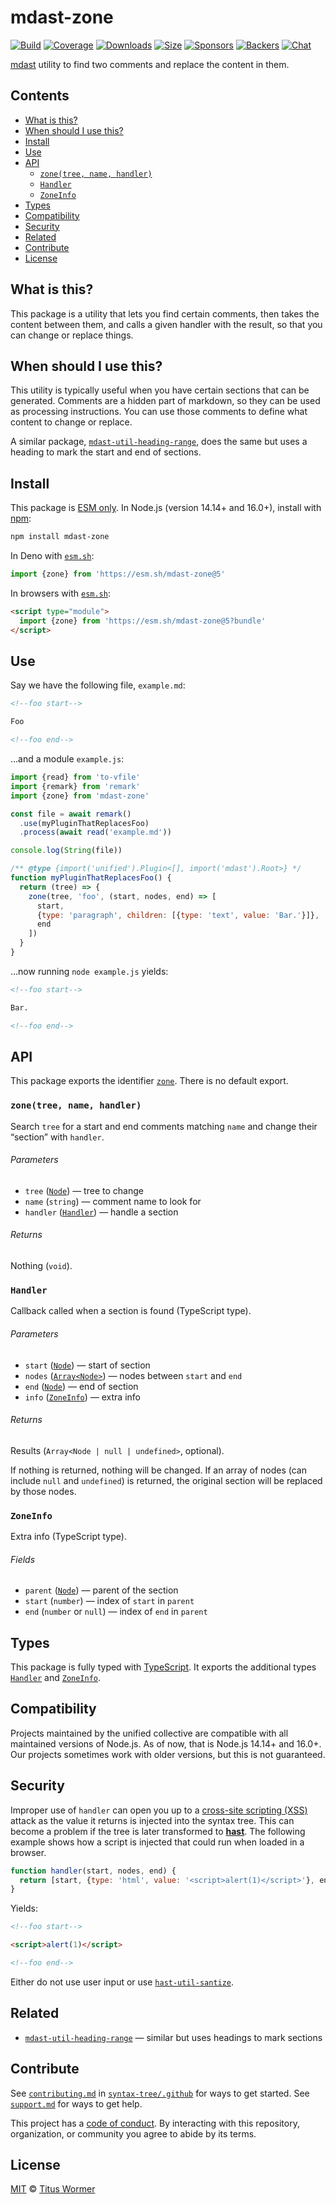 # mdast-zone

[![Build][build-badge]][build]
[![Coverage][coverage-badge]][coverage]
[![Downloads][downloads-badge]][downloads]
[![Size][size-badge]][size]
[![Sponsors][sponsors-badge]][collective]
[![Backers][backers-badge]][collective]
[![Chat][chat-badge]][chat]

[mdast][] utility to find two comments and replace the content in them.

## Contents

*   [What is this?](#what-is-this)
*   [When should I use this?](#when-should-i-use-this)
*   [Install](#install)
*   [Use](#use)
*   [API](#api)
    *   [`zone(tree, name, handler)`](#zonetree-name-handler)
    *   [`Handler`](#handler)
    *   [`ZoneInfo`](#zoneinfo)
*   [Types](#types)
*   [Compatibility](#compatibility)
*   [Security](#security)
*   [Related](#related)
*   [Contribute](#contribute)
*   [License](#license)

## What is this?

This package is a utility that lets you find certain comments, then takes the
content between them, and calls a given handler with the result, so that you can
change or replace things.

## When should I use this?

This utility is typically useful when you have certain sections that can be
generated.
Comments are a hidden part of markdown, so they can be used as processing
instructions.
You can use those comments to define what content to change or replace.

A similar package, [`mdast-util-heading-range`][mdast-util-heading-range], does
the same but uses a heading to mark the start and end of sections.

## Install

This package is [ESM only][esm].
In Node.js (version 14.14+ and 16.0+), install with [npm][]:

```sh
npm install mdast-zone
```

In Deno with [`esm.sh`][esmsh]:

```js
import {zone} from 'https://esm.sh/mdast-zone@5'
```

In browsers with [`esm.sh`][esmsh]:

```html
<script type="module">
  import {zone} from 'https://esm.sh/mdast-zone@5?bundle'
</script>
```

## Use

Say we have the following file, `example.md`:

```markdown
<!--foo start-->

Foo

<!--foo end-->
```

…and a module `example.js`:

```js
import {read} from 'to-vfile'
import {remark} from 'remark'
import {zone} from 'mdast-zone'

const file = await remark()
  .use(myPluginThatReplacesFoo)
  .process(await read('example.md'))

console.log(String(file))

/** @type {import('unified').Plugin<[], import('mdast').Root>} */
function myPluginThatReplacesFoo() {
  return (tree) => {
    zone(tree, 'foo', (start, nodes, end) => [
      start,
      {type: 'paragraph', children: [{type: 'text', value: 'Bar.'}]},
      end
    ])
  }
}
```

…now running `node example.js` yields:

```markdown
<!--foo start-->

Bar.

<!--foo end-->
```

## API

This package exports the identifier [`zone`][api-zone].
There is no default export.

### `zone(tree, name, handler)`

Search `tree` for a start and end comments matching `name` and change their
“section” with `handler`.

###### Parameters

*   `tree` ([`Node`][node])
    — tree to change
*   `name` (`string`)
    — comment name to look for
*   `handler` ([`Handler`][api-handler])
    — handle a section

###### Returns

Nothing (`void`).

### `Handler`

Callback called when a section is found (TypeScript type).

###### Parameters

*   `start` ([`Node`][node])
    — start of section
*   `nodes` ([`Array<Node>`][node])
    — nodes between `start` and `end`
*   `end` ([`Node`][node])
    — end of section
*   `info` ([`ZoneInfo`][api-zoneinfo])
    — extra info

###### Returns

Results (`Array<Node | null | undefined>`, optional).

If nothing is returned, nothing will be changed.
If an array of nodes (can include `null` and `undefined`) is returned, the
original section will be replaced by those nodes.

### `ZoneInfo`

Extra info (TypeScript type).

###### Fields

*   `parent` ([`Node`][node])
    — parent of the section
*   `start` (`number`)
    — index of `start` in `parent`
*   `end` (`number` or `null`)
    — index of `end` in `parent`

## Types

This package is fully typed with [TypeScript][].
It exports the additional types [`Handler`][api-handler] and
[`ZoneInfo`][api-zoneinfo].

## Compatibility

Projects maintained by the unified collective are compatible with all maintained
versions of Node.js.
As of now, that is Node.js 14.14+ and 16.0+.
Our projects sometimes work with older versions, but this is not guaranteed.

## Security

Improper use of `handler` can open you up to a [cross-site scripting (XSS)][xss]
attack as the value it returns is injected into the syntax tree.
This can become a problem if the tree is later transformed to **[hast][]**.
The following example shows how a script is injected that could run when loaded
in a browser.

```js
function handler(start, nodes, end) {
  return [start, {type: 'html', value: '<script>alert(1)</script>'}, end]
}
```

Yields:

```markdown
<!--foo start-->

<script>alert(1)</script>

<!--foo end-->
```

Either do not use user input or use [`hast-util-santize`][hast-util-sanitize].

## Related

*   [`mdast-util-heading-range`](https://github.com/syntax-tree/mdast-util-heading-range)
    — similar but uses headings to mark sections

## Contribute

See [`contributing.md`][contributing] in [`syntax-tree/.github`][health] for
ways to get started.
See [`support.md`][support] for ways to get help.

This project has a [code of conduct][coc].
By interacting with this repository, organization, or community you agree to
abide by its terms.

## License

[MIT][license] © [Titus Wormer][author]

<!-- Definitions -->

[build-badge]: https://github.com/syntax-tree/mdast-zone/workflows/main/badge.svg

[build]: https://github.com/syntax-tree/mdast-zone/actions

[coverage-badge]: https://img.shields.io/codecov/c/github/syntax-tree/mdast-zone.svg

[coverage]: https://codecov.io/github/syntax-tree/mdast-zone

[downloads-badge]: https://img.shields.io/npm/dm/mdast-zone.svg

[downloads]: https://www.npmjs.com/package/mdast-zone

[size-badge]: https://img.shields.io/bundlephobia/minzip/mdast-zone.svg

[size]: https://bundlephobia.com/result?p=mdast-zone

[sponsors-badge]: https://opencollective.com/unified/sponsors/badge.svg

[backers-badge]: https://opencollective.com/unified/backers/badge.svg

[collective]: https://opencollective.com/unified

[chat-badge]: https://img.shields.io/badge/chat-discussions-success.svg

[chat]: https://github.com/syntax-tree/unist/discussions

[npm]: https://docs.npmjs.com/cli/install

[esm]: https://gist.github.com/sindresorhus/a39789f98801d908bbc7ff3ecc99d99c

[esmsh]: https://esm.sh

[typescript]: https://www.typescriptlang.org

[license]: license

[author]: https://wooorm.com

[health]: https://github.com/syntax-tree/.github

[contributing]: https://github.com/syntax-tree/.github/blob/main/contributing.md

[support]: https://github.com/syntax-tree/.github/blob/main/support.md

[coc]: https://github.com/syntax-tree/.github/blob/main/code-of-conduct.md

[xss]: https://en.wikipedia.org/wiki/Cross-site_scripting

[mdast]: https://github.com/syntax-tree/mdast

[node]: https://github.com/syntax-tree/mdast#nodes

[mdast-util-heading-range]: https://github.com/syntax-tree/mdast-util-heading-range

[hast]: https://github.com/syntax-tree/hast

[hast-util-sanitize]: https://github.com/syntax-tree/hast-util-sanitize

[api-zone]: #zonetree-name-handler

[api-handler]: #handler

[api-zoneinfo]: #zoneinfo
